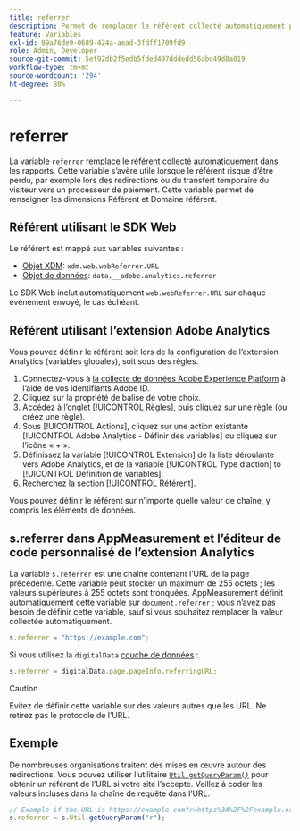 ```yaml
---
title: referrer
description: Permet de remplacer le référent collecté automatiquement pour un accès.
feature: Variables
exl-id: 09a76de9-0689-424a-aead-3fdff1709fd9
role: Admin, Developer
source-git-commit: 5ef92db2f5edb5fded497dddedd56abd49d8a019
workflow-type: tm+mt
source-wordcount: '294'
ht-degree: 80%

---
```


# referrer

La variable `referrer` remplace le référent collecté automatiquement dans les rapports. Cette variable s’avère utile lorsque le référent risque d’être perdu, par exemple lors des redirections ou du transfert temporaire du visiteur vers un processeur de paiement. Cette variable permet de renseigner les dimensions Référent et Domaine référent.

## Référent utilisant le SDK Web

Le référent est mappé aux variables suivantes :

* [Objet XDM](/help/implement/aep-edge/xdm-var-mapping.md): `xdm.web.webReferrer.URL`
* [Objet de données](/help/implement/aep-edge/data-var-mapping.md): `data.__adobe.analytics.referrer`

Le SDK Web inclut automatiquement `web.webReferrer.URL` sur chaque événement envoyé, le cas échéant.

## Référent utilisant l’extension Adobe Analytics

Vous pouvez définir le référent soit lors de la configuration de l’extension Analytics (variables globales), soit sous des règles.

1. Connectez-vous à [la collecte de données Adobe Experience Platform](https://experience.adobe.com/data-collection) à l’aide de vos identifiants Adobe ID.
2. Cliquez sur la propriété de balise de votre choix.
3. Accédez à l’onglet [!UICONTROL Règles], puis cliquez sur une règle (ou créez une règle).
4. Sous [!UICONTROL Actions], cliquez sur une action existante [!UICONTROL Adobe Analytics - Définir des variables] ou cliquez sur l’icône « + ».
5. Définissez la variable [!UICONTROL Extension] de la liste déroulante vers Adobe Analytics, et de la variable [!UICONTROL Type d’action] to [!UICONTROL Définition de variables].
6. Recherchez la section [!UICONTROL Référent].

Vous pouvez définir le référent sur n’importe quelle valeur de chaîne, y compris les éléments de données.

## s.referrer dans AppMeasurement et l’éditeur de code personnalisé de l’extension Analytics

La variable `s.referrer` est une chaîne contenant l’URL de la page précédente. Cette variable peut stocker un maximum de 255 octets ; les valeurs supérieures à 255 octets sont tronquées. AppMeasurement définit automatiquement cette variable sur `document.referrer` ; vous n’avez pas besoin de définir cette variable, sauf si vous souhaitez remplacer la valeur collectée automatiquement.

```js
s.referrer = "https://example.com";
```

Si vous utilisez la `digitalData` [couche de données](../../prepare/data-layer.md) :

```js
s.referrer = digitalData.page.pageInfo.referringURL;
```

>[!CAUTION]
>
>Évitez de définir cette variable sur des valeurs autres que les URL. Ne retirez pas le protocole de lʼURL.

## Exemple

De nombreuses organisations traitent des mises en œuvre autour des redirections. Vous pouvez utiliser l’utilitaire [`Util.getQueryParam()`](../functions/util-getqueryparam.md) pour obtenir un référent de l’URL si votre site l’accepte. Veillez à coder les valeurs incluses dans la chaîne de requête dans l’URL.

```js
// Example if the URL is https://example.com?r=https%3A%2F%2Fexample.org
s.referrer = s.Util.getQueryParam("r");
```
